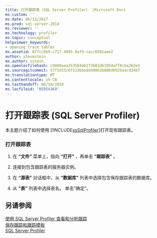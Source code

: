 ```yaml
---
title: 打开跟踪表（SQL Server Profiler） |Microsoft Docs
ms.custom: ''
ms.date: 06/13/2017
ms.prod: sql-server-2014
ms.reviewer: ''
ms.technology: profiler
ms.topic: conceptual
helpviewer_keywords:
- opening trace tables
ms.assetid: 8f7cc6b9-c717-4995-9af9-cacc6501aee2
author: stevestein
ms.author: sstein
ms.openlocfilehash: c9409aea253584ab273681db1854aff8cbe263e3
ms.sourcegitcommit: 57f1d15c67113bbadd40861b886d6929aacd3467
ms.translationtype: MT
ms.contentlocale: zh-CN
ms.lasthandoff: 06/18/2020
ms.locfileid: "85054369"
---
```

# <a name="open-a-trace-table-sql-server-profiler"></a>打开跟踪表 (SQL Server Profiler)
  本主题介绍了如何使用 [!INCLUDE[ssSqlProfiler](../../includes/sssqlprofiler-md.md)]打开现有跟踪表。  
  
### <a name="to-open-a-trace-table"></a>打开跟踪表  
  
1.  在 **“文件”** 菜单上，指向 **“打开”** ，再单击 **“跟踪表”** 。  
  
2.  连接到包含跟踪表的服务器实例。  
  
3.  在 **“源表”** 对话框中，从 **“数据库”** 列表中选择包含保存跟踪表的数据库。  
  
4.  从 **“表”** 列表中选择表名。 单击“确定”。   
  
## <a name="see-also"></a>另请参阅  
 [使用 SQL Server Profiler 查看和分析跟踪](view-and-analyze-traces-with-sql-server-profiler.md)   
 [保存跟踪和跟踪模板](save-traces-and-trace-templates.md)   
 [SQL Server Profiler](sql-server-profiler.md)  
  
  

